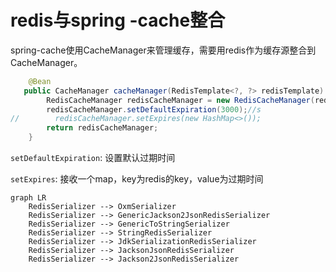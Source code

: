# redis与spring -cache整合

spring-cache使用CacheManager来管理缓存，需要用redis作为缓存源整合到CacheManager。

```java
    @Bean
   public CacheManager cacheManager(RedisTemplate<?, ?> redisTemplate) {
        RedisCacheManager redisCacheManager = new RedisCacheManager(redisTemplate);
        redisCacheManager.setDefaultExpiration(3000);//s
//        redisCacheManager.setExpires(new HashMap<>());
        return redisCacheManager;
    }
```

`setDefaultExpiration`: 设置默认过期时间

`setExpires`: 接收一个map，key为redis的key，value为过期时间

```mermaid
graph LR
	RedisSerializer --> OxmSerializer
	RedisSerializer --> GenericJackson2JsonRedisSerializer
	RedisSerializer --> GenericToStringSerializer
	RedisSerializer --> StringRedisSerializer
	RedisSerializer --> JdkSerializationRedisSerializer
	RedisSerializer --> JacksonJsonRedisSerializer
	RedisSerializer --> Jackson2JsonRedisSerializer
```

